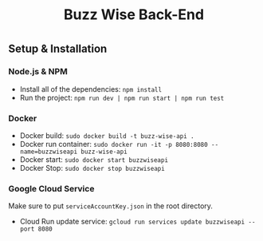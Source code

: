 <h1 align="center">Buzz Wise Back-End<h1>

<h2>Setup & Installation</h2>

<h3>Node.js & NPM</h3>

- Install all of the dependencies: `npm install`
- Run the project: `npm run dev | npm run start | npm run test`

<h3>Docker</h3> 

- Docker build: `sudo docker build -t buzz-wise-api .`
- Docker run container: `sudo docker run -it -p 8080:8080 --name=buzzwiseapi buzz-wise-api`
- Docker start: `sudo docker start buzzwiseapi`
- Docker Stop: `sudo docker stop buzzwiseapi`

<h3>Google Cloud Service</h3>

Make sure to put `serviceAccountKey.json` in the root directory.

- Cloud Run update service: `gcloud run services update buzzwiseapi --port 8080`
